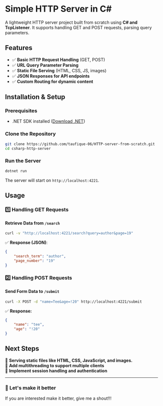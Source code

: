# Simple HTTP Server in C#

A lightweight HTTP server project built from scratch using **C# and TcpListener**. It supports handling GET and POST requests, parsing query parameters.

## Features
- ✅ **Basic HTTP Request Handling** (GET, POST)
- ✅ **URL Query Parameter Parsing**
- ✅ **Static File Serving** (HTML, CSS, JS, images)
- ✅ **JSON Responses for API endpoints**
- ✅ **Custom Routing for dynamic content**

## Installation & Setup
### Prerequisites
- .NET SDK installed ([Download .NET](https://dotnet.microsoft.com/download))

### Clone the Repository
```sh
git clone https://github.com/taufique-06/HTTP-server-from-scratch.git
cd csharp-http-server
```

### Run the Server
```sh
dotnet run
```
The server will start on `http://localhost:4221`.

## Usage
### 1️⃣ Handling GET Requests
#### Retrieve Data from `/search`
```sh
curl -v "http://localhost:4221/search?query=author&page=19"
```
✅ **Response (JSON)**:
```json
{
    "search_term": "author",
    "page_number": "19"
}
```

### 2️⃣ Handling POST Requests
#### Send Form Data to `/submit`
```sh
curl -X POST -d "name=Tee&age=!20" http://localhost:4221/submit
```
✅ **Response:**
```json
{
    "name": "tee",
    "age": "!20"
}
```

## Next Steps
🚀 **Serving static files like HTML, CSS, JavaScript, and images.**  
🚀 **Add multithreading to support multiple clients**  
🚀 **Implement session handling and authentication**  

---
### 📌 Let's make it better
If you are interested make it better, give me a shout!!!

